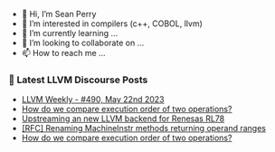 - 👋 Hi, I’m Sean Perry
- 👀 I’m interested in compilers (c++, COBOL, llvm)
- 🌱 I’m currently learning ...
- 💞️ I’m looking to collaborate on ...
- 📫 How to reach me ...

<!---
s66perry/s66perry is a ✨ special ✨ repository because its `README.md` (this file) appears on your GitHub profile.
You can click the Preview link to take a look at your changes.
--->
### 📕 Latest LLVM Discourse Posts

<!-- DISCOURSE-LLVM:START -->
- [LLVM Weekly - #490, May 22nd 2023](https://discourse.llvm.org/t/llvm-weekly-490-may-22nd-2023/70773#post_1)
- [How do we compare execution order of two operations?](https://discourse.llvm.org/t/how-do-we-compare-execution-order-of-two-operations/70769#post_3)
- [Upstreaming an new LLVM backend for Renesas RL78](https://discourse.llvm.org/t/upstreaming-an-new-llvm-backend-for-renesas-rl78/69235#post_7)
- [[RFC] Renaming MachineInstr methods returning operand ranges](https://discourse.llvm.org/t/rfc-renaming-machineinstr-methods-returning-operand-ranges/70756#post_3)
- [How do we compare execution order of two operations?](https://discourse.llvm.org/t/how-do-we-compare-execution-order-of-two-operations/70769#post_2)
<!-- DISCOURSE-LLVM:END -->
